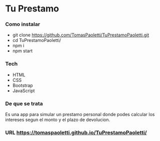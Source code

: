 # Tu Prestamo
### Como instalar
- git clone https://github.com/TomasPaoletti/TuPrestamoPaoletti.git
- cd TuPrestamoPaoletti/
- npm i
- npm start

### Tech
- HTML
- CSS
- Bootstrap
- JavaScript

### De que se trata
Es una app para simular un prestamo personal donde podes calcular los intereses segun el monto y el plazo de devolucion.

### URL https://tomaspaoletti.github.io/TuPrestamoPaoletti/
